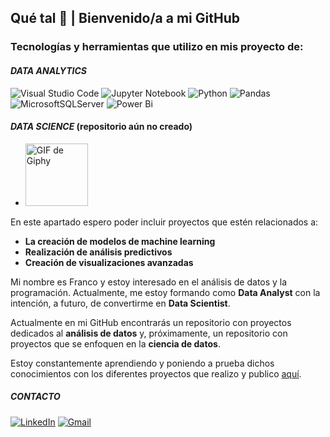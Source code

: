 ## Qué tal 👋 | Bienvenido/a a mi GitHub

### Tecnologías y herramientas que utilizo en mis proyecto de:

#### ***DATA ANALYTICS***

![Visual Studio Code](https://img.shields.io/badge/Visual%20Studio%20Code-0078d7.svg?style=for-the-badge&logo=visual-studio-code&logoColor=white)
![Jupyter Notebook](https://img.shields.io/badge/jupyter-%23FA0F00.svg?style=for-the-badge&logo=jupyter&logoColor=white)
![Python](https://img.shields.io/badge/python-3670A0?style=for-the-badge&logo=python&logoColor=ffdd54)
![Pandas](https://img.shields.io/badge/pandas-%23150458.svg?style=for-the-badge&logo=pandas&logoColor=white)
![MicrosoftSQLServer](https://img.shields.io/badge/Microsoft%20SQL%20Server-CC2927?style=for-the-badge&logo=microsoft%20sql%20server&logoColor=white)
![Power Bi](https://img.shields.io/badge/power_bi-F2C811?style=for-the-badge&logo=powerbi&logoColor=black)

#### ***DATA SCIENCE*** (repositorio aún no creado)

+ <img src="https://media.giphy.com/media/CaiVJuZGvR8HK/giphy.gif" width="100" height="100" alt="GIF de Giphy"/>

En este apartado espero poder incluir proyectos 
que estén relacionados a:
+ **La creación de modelos de machine learning**
+ **Realización de análisis predictivos**
+ **Creación de visualizaciones avanzadas**

Mi nombre es Franco y estoy interesado en el análisis de datos y la programación. Actualmente, me estoy formando como **Data Analyst** con la intención, a futuro, de convertirme en **Data Scientist**.

Actualmente en mi GitHub encontrarás un repositorio con proyectos dedicados al **análisis de datos** y, próximamente, un repositorio con proyectos que se enfoquen en la **ciencia de datos**.

Estoy constantemente aprendiendo y poniendo a prueba dichos conocimientos con los diferentes proyectos que realizo y publico [aquí](https://github.com/Piacqua?tab=repositories).

##### **CONTACTO**

[![LinkedIn](https://img.shields.io/badge/linkedin-%230077B5.svg?style=for-the-badge&logo=linkedin&logoColor=white)](https://www.linkedin.com/in/franco-piacquadio-2b061524a/)
[![Gmail](https://img.shields.io/badge/gmail-D14836.svg?style=for-the-badge&logo=gmail&logoColor=white)](mailto:piacqua2030@gmail.com)

